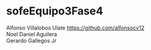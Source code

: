 # sofeEquipo3Fase4

Alfonso Villalobos Ulate https://github.com/alfonsocv12 \
Noel Daniel Aguilera \
Gerardo Gallegos Jr 
